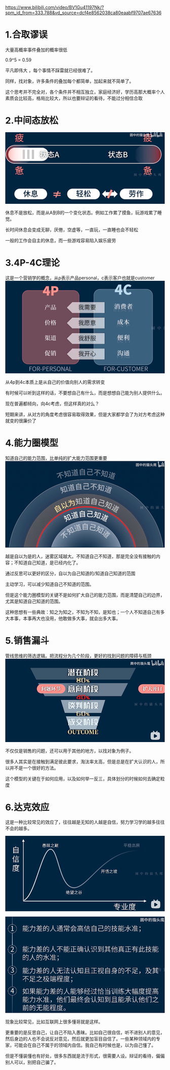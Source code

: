 https://www.bilibili.com/video/BV1Gu41197Nk/?spm_id_from=333.788&vd_source=dcf4e8562038ca80eaabf9707ae67636

# 1.合取谬误

大量高概率事件叠加的概率很低

0.9^5 = 0.59

平凡即伟大 ，每个事情不踩雷就已经很难了。

同样，找对象，许多条件的叠加每个都简单，加起来就不简单了。

这个思考并不完全对，各个条件并不相互独立，家庭经济好，学历高那大概率个人素质会比较高，格局比较大，所以也要辩证的看待，不能过分相信合取



# 2.中间态放松

![截屏2024-10-04 14.51.29](images/%E6%88%AA%E5%B1%8F2024-10-04%2014.51.29.png)

休息不是放松，而是从A到B的一个变化状态。例如工作累了摸鱼，玩游戏累了睡觉。

长时间休息会变成无聊，厌倦，空虚等，一直玩，一直睡也会不轻松

一般的工作会自主的休息，而一些游戏容易陷入娱乐疲劳

# 3.4P-4C理论

这是一个营销学的概念，从p表示产品personal，c表示客户也就是customer ![截屏2024-10-04 15.02.23](images/%E6%88%AA%E5%B1%8F2024-10-04%2015.02.23.png)

从4p到4c本质上是从自己的价值向别人的需求转变

有时候可以听到这样的话，不要想自己有什么，而是想想自己能为别人提供什么。



现在普遍都倾向，向4c考虑，但这样真的对么？

短期来讲，从对方的角度考虑很容易取得效果，但是大家都学会了为对方考虑这种就变的很廉价了

# 4.能力圈模型

知道自己的能力范围，比单纯的扩大能力范围更重要![截屏2024-10-08 19.03.34](images/%E6%88%AA%E5%B1%8F2024-10-08%2019.03.34.png)

越是自以为是的人，迷雾区域越大。不知道自己不知道，那是完全没有接触的内容；不知道自己知道，是已经内化了。



通过反思可以更好的区分，自以为自己知道的/知道自己知道的范围

主动学习，可以减少知道自己不知道的范围。



但是这个能力圈模型的关键不是如何扩大自己的能力范围，而是清楚自己的边界，尤其是知道自己知道的范围。

这种思想有一些典故：知之为知之，不知为不知，是知也；一个人不知道自己有多大本事，本事再大也没用，他敢做多大事，就会出多大事。

# 5.销售漏斗

管线思维的筛选逻辑。把流程分为几个阶段，更好的找到问题的障碍与瓶颈![截屏2024-10-08 19.17.08](images/%E6%88%AA%E5%B1%8F2024-10-08%2019.17.08.png)

不仅仅是销售的问题，还可以用于其他的地方，以找对象为例子。

很多人其实是在接触到满足彼此要求，淘汰率太高，但是总是在扩大认识的人，所以并不是一个很好的方法。

这个模型的关键在于如何应用，以及如何举一反三，具体划分的时候如何去确定粒度

# 6.达克效应

这是一种比较常见的效应了，往往越是无知的人越是自信，努力学习学的越多往往不会的越多。

![截屏2024-10-08 19.26.31](images/%E6%88%AA%E5%B1%8F2024-10-08%2019.26.31.png)

![截屏2024-10-08 19.29.11](images/%E6%88%AA%E5%B1%8F2024-10-08%2019.29.11.png)

现象比较常见，比如互联网上很多懂哥就是这样。

更重要的是反思自己，让自己不陷入愚昧。比如自己很自信，听不进别人的意见，然后身边的人也不会说反对意见，然后就更加盲目自信了。一些某种领域内的专家，可能会在自己不属于的领域内自信。我自己有时候也是，以为自己懂了。



但是不懂装懂也有好处，很多东西就是流于形式，很需要人设。辩证的看待，偏偏别人可以，别把自己骗了。
